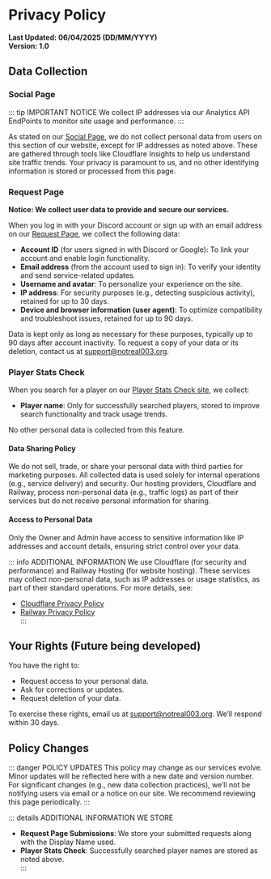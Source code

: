# Privacy Policy
**Last Updated: 06/04/2025 (DD/MM/YYYY)**  
**Version: 1.0**

## Data Collection

### Social Page

::: tip IMPORTANT NOTICE
We collect IP addresses via our Analytics API EndPoints to monitor site usage and performance.
:::

As stated on our [Social Page](https://notreal003.github.io/social), we do not collect personal data from users on this section of our website, except for IP addresses as noted above. These are gathered through tools like Cloudflare Insights to help us understand site traffic trends. Your privacy is paramount to us, and no other identifying information is stored or processed from this page.

### Request Page

**Notice: We collect user data to provide and secure our services.**

When you log in with your Discord account or sign up with an email address on our [Request Page](https://request.notreal003.org), we collect the following data:

- **Account ID** (for users signed in with Discord or Google): To link your account and enable login functionality.
- **Email address** (from the account used to sign in): To verify your identity and send service-related updates.
- **Username and avatar**: To personalize your experience on the site.
- **IP address**: For security purposes (e.g., detecting suspicious activity), retained for up to 30 days.
- **Device and browser information (user agent)**: To optimize compatibility and troubleshoot issues, retained for up to 90 days.

Data is kept only as long as necessary for these purposes, typically up to 90 days after account inactivity. To request a copy of your data or its deletion, contact us at [support@notreal003.org](mailto:support@notreal003.org).

### Player Stats Check

When you search for a player on our [Player Stats Check site](https://notreal003.github.io/player), we collect:

- **Player name**: Only for successfully searched players, stored to improve search functionality and track usage trends.

No other personal data is collected from this feature.

#### Data Sharing Policy

We do not sell, trade, or share your personal data with third parties for marketing purposes. All collected data is used solely for internal operations (e.g., service delivery) and security. Our hosting providers, Cloudflare and Railway, process non-personal data (e.g., traffic logs) as part of their services but do not receive personal information for sharing.

#### Access to Personal Data

Only the Owner and Admin have access to sensitive information like IP addresses and account details, ensuring strict control over your data.

::: info ADDITIONAL INFORMATION
We use Cloudflare (for security and performance) and Railway Hosting (for website hosting). These services may collect non-personal data, such as IP addresses or usage statistics, as part of their standard operations. For more details, see:  
- [Cloudflare Privacy Policy](https://www.cloudflare.com/privacypolicy/)  
- [Railway Privacy Policy](https://railway.app/legal/privacy)  
:::

## Your Rights (Future being developed)

You have the right to:  
- Request access to your personal data.  
- Ask for corrections or updates.  
- Request deletion of your data.  

To exercise these rights, email us at [support@notreal003.org](mailto:support@notreal003.org). We’ll respond within 30 days.

## Policy Changes

::: danger POLICY UPDATES
This policy may change as our services evolve. Minor updates will be reflected here with a new date and version number. For significant changes (e.g., new data collection practices), we’ll not be notifying users via email or a notice on our site. We recommend reviewing this page periodically.
:::

::: details ADDITIONAL INFORMATION WE STORE
- **Request Page Submissions**: We store your submitted requests along with the Display Name used.
- **Player Stats Check**: Successfully searched player names are stored as noted above.  
:::
